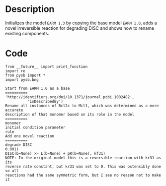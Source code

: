 # Description
Initializes the model `EARM 1.3` by copying the base model `EARM 1.0`, adds a novel irreversible reaction for degrading DISC and shows how to rename existing components.

# Code
```
from __future__ import print_function
import re
from pysb import *
import pysb.bng

Start from EARM 1.0 as a base
==========
'http://identifiers.org/doi/10.1371/journal.pcbi.1002482',
          'isDescribedBy')
Rename all instances of Bcl2c to Mcl1, which was determined as a more accurate
description of that monomer based on its role in the model
==========
monomer
initial condition parameter
rule
Add one novel reaction
==========
degrade DISC
0.001)
DISC(b=None) >> L(b=None) + pR(b=None), kf31)
NOTE: In the original model this is a reversible reaction with kr31 as its
reverse rate constant, but kr31 was set to 0. This was ostensibly done so all
reactions had the same symmetric form, but I see no reason not to make it

```
